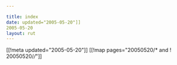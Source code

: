 ```yaml
---

title: index
date: updated="2005-05-20"]]
2005-05-20
layout: rut
---
```


[[!meta updated="2005-05-20"]]
[[!map pages="20050520/* and ! 20050520/*/*"]]
